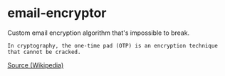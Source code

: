 # email-encryptor

Custom email encryption algorithm that's impossible to break.

```
In cryptography, the one-time pad (OTP) is an encryption technique that cannot be cracked.
```

[Source (Wikipedia)](https://en.wikipedia.org/wiki/One-time_pad)
